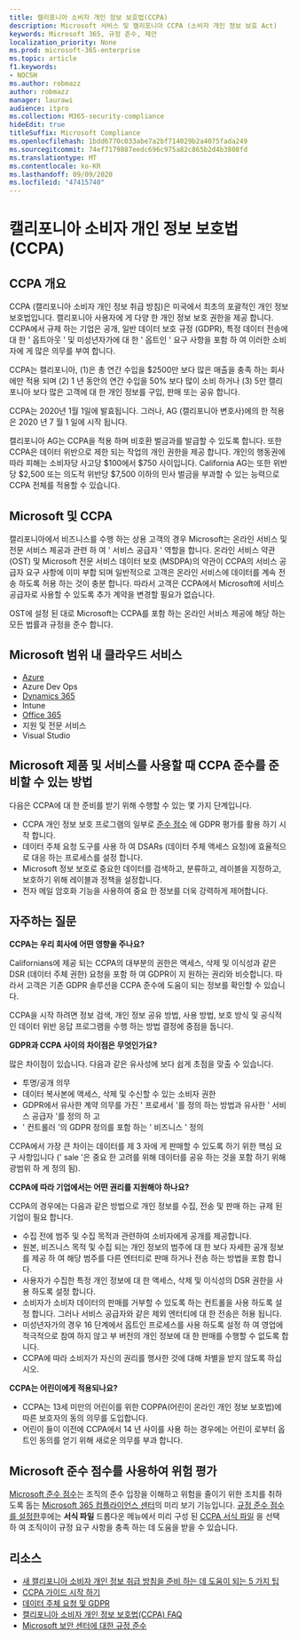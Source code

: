 ```yaml
---
title: 캘리포니아 소비자 개인 정보 보호법(CCPA)
description: Microsoft 서비스 및 캘리포니아 CCPA (소비자 개인 정보 보호 Act)
keywords: Microsoft 365, 규정 준수, 제안
localization_priority: None
ms.prod: microsoft-365-enterprise
ms.topic: article
f1.keywords:
- NOCSH
ms.author: robmazz
author: robmazz
manager: laurawi
audience: itpro
ms.collection: M365-security-compliance
hideEdit: true
titleSuffix: Microsoft Compliance
ms.openlocfilehash: 1bdd6770c033abe7a2bf714029b2a4075fada249
ms.sourcegitcommit: 74ef7179887eedc696c975a82c865b2d4b3808fd
ms.translationtype: MT
ms.contentlocale: ko-KR
ms.lasthandoff: 09/09/2020
ms.locfileid: "47415740"
---
```

# <a name="california-consumer-privacy-act-ccpa"></a>캘리포니아 소비자 개인 정보 보호법(CCPA)

## <a name="ccpa-overview"></a>CCPA 개요

CCPA (캘리포니아 소비자 개인 정보 취급 방침)은 미국에서 최초의 포괄적인 개인 정보 보호법입니다. 캘리포니아 사용자에 게 다양 한 개인 정보 보호 권한을 제공 합니다.  CCPA에서 규제 하는 기업은 공개, 일반 데이터 보호 규정 (GDPR), 특정 데이터 전송에 대 한 ' 옵트아웃 ' 및 미성년자가에 대 한 ' 옵트인 ' 요구 사항을 포함 하 여 이러한 소비자에 게 많은 의무를 부여 합니다.

CCPA는 캘리포니아, (1)은 총 연간 수입을 $2500만 보다 많은 매출을 충족 하는 회사에만 적용 되며 (2) 1 년 동안의 연간 수입을 50% 보다 많이 소비 하거나 (3) 5만 캘리포니아 보다 많은 고객에 대 한 개인 정보를 구입, 판매 또는 공유 합니다.

CCPA는 2020년 1월 1일에 발효됩니다. 그러나, AG (캘리포니아 변호사)에의 한 적용은 2020 년 7 월 1 일에 시작 됩니다.

캘리포니아 AG는 CCPA을 적용 하며 비호환 벌금과를 발급할 수 있도록 합니다. 또한 CCPA은 데이터 위반으로 제한 되는 작업의 개인 권한을 제공 합니다. 개인의 행동권에 따라 피해는 소비자당 사고당 $100에서 $750 사이입니다. California AG는 또한 위반당 $2,500 또는 의도적 위반당 $7,500 이하의 민사 벌금을 부과할 수 있는 능력으로 CCPA 전체를 적용할 수 있습니다.

## <a name="microsoft-and-the-ccpa"></a>Microsoft 및 CCPA

캘리포니아에서 비즈니스를 수행 하는 상용 고객의 경우 Microsoft는 온라인 서비스 및 전문 서비스 제공과 관련 하 여 ' 서비스 공급자 ' 역할을 합니다.  온라인 서비스 약관 (OST) 및 Microsoft 전문 서비스 데이터 보호 (MSDPA)의 약관이 CCPA의 서비스 공급자 요구 사항에 이미 부합 되며 일반적으로 고객은 온라인 서비스에 데이터를 계속 전송 하도록 허용 하는 것이 충분 합니다. 따라서 고객은 CCPA에서 Microsoft에 서비스 공급자로 사용할 수 있도록 추가 계약을 변경할 필요가 없습니다.

OST에 설정 된 대로 Microsoft는 CCPA를 포함 하는 온라인 서비스 제공에 해당 하는 모든 법률과 규정을 준수 합니다.  

## <a name="microsoft-in-scope-cloud-services"></a>Microsoft 범위 내 클라우드 서비스

- [Azure](https://aka.ms/AzureCompliance)
- Azure Dev Ops
- [Dynamics 365](https://aka.ms/d365-compliance-list)
- Intune
- [Office 365](https://aka.ms/o365-compliance-framework)
- 지원 및 전문 서비스
- Visual Studio

## <a name="how-you-can-prepare-for-your-ccpa-compliance-when-using-microsoft-products-and-services"></a>Microsoft 제품 및 서비스를 사용할 때 CCPA 준수를 준비할 수 있는 방법

다음은 CCPA에 대 한 준비를 받기 위해 수행할 수 있는 몇 가지 단계입니다.

- CCPA 개인 정보 보호 프로그램의 일부로 [준수 점수](compliance-score.md) 에 GDPR 평가를 활용 하기 시작 합니다.
- 데이터 주체 요청 도구를 사용 하 여 DSARs (데이터 주체 액세스 요청)에 효율적으로 대응 하는 프로세스를 설정 합니다.
- Microsoft 정보 보호로 중요한 데이터를 검색하고, 분류하고, 레이블을 지정하고, 보호하기 위해 레이블과 정책을 설정합니다.
- 전자 메일 암호화 기능을 사용하여 중요 한 정보를 더욱 강력하게 제어합니다.

## <a name="frequently-asked-questions"></a>자주하는 질문

**CCPA는 우리 회사에 어떤 영향을 주나요?**

Californians에 제공 되는 CCPA의 대부분의 권한은 액세스, 삭제 및 이식성과 같은 DSR (데이터 주체 권한) 요청을 포함 하 여 GDPR이 지 원하는 권리와 비슷합니다. 따라서 고객은 기존 GDPR 솔루션을 CCPA 준수에 도움이 되는 정보를 확인할 수 있습니다.

CCPA을 시작 하려면 정보 검색, 개인 정보 공유 방법, 사용 방법, 보호 방식 및 공식적인 데이터 위반 응답 프로그램을 수행 하는 방법 결정에 중점을 둡니다.

**GDPR과 CCPA 사이의 차이점은 무엇인가요?**

많은 차이점이 있습니다. 다음과 같은 유사성에 보다 쉽게 초점을 맞출 수 있습니다.

- 투명/공개 의무
- 데이터 복사본에 액세스, 삭제 및 수신할 수 있는 소비자 권한
- GDPR에서 유사한 계약 의무를 가진 ' 프로세서 '를 정의 하는 방법과 유사한 ' 서비스 공급자 '를 정의 하 고
- ' 컨트롤러 '의 GDPR 정의를 포함 하는 ' 비즈니스 ' 정의

CCPA에서 가장 큰 차이는 데이터를 제 3 자에 게 판매할 수 있도록 하기 위한 핵심 요구 사항입니다 (' sale '은 중요 한 고려를 위해 데이터를 공유 하는 것을 포함 하기 위해 광범위 하 게 정의 됨).

**CCPA에 따라 기업에서는 어떤 권리를 지원해야 하나요?**

CCPA의 경우에는 다음과 같은 방법으로 개인 정보를 수집, 전송 및 판매 하는 규제 된 기업이 필요 합니다.

- 수집 전에 범주 및 수집 목적과 관련하여 소비자에게 공개를 제공합니다.
- 원본, 비즈니스 목적 및 수집 되는 개인 정보의 범주에 대 한 보다 자세한 공개 정보를 제공 하 여 해당 범주를 다른 엔터티로 판매 하거나 전송 하는 방법을 포함 합니다.
- 사용자가 수집한 특정 개인 정보에 대 한 액세스, 삭제 및 이식성의 DSR 권한을 사용 하도록 설정 합니다.
- 소비자가 소비자 데이터의 판매를 거부할 수 있도록 하는 컨트롤을 사용 하도록 설정 합니다. 그러나 서비스 공급자와 같은 제외 엔터티에 대 한 전송은 허용 됩니다.
- 미성년자가의 경우 16 단계에서 옵트인 프로세스를 사용 하도록 설정 하 여 영업에 적극적으로 참여 하지 않고 부 버전의 개인 정보에 대 한 판매를 수행할 수 없도록 합니다.
- CCPA에 따라 소비자가 자신의 권리를 행사한 것에 대해 차별을 받지 않도록 하십시오.

**CCPA는 어린이에게 적용되나요?**

- CCPA는 13세 미만의 어린이를 위한 COPPA(어린이 온라인 개인 정보 보호법)에 따른 보호자의 동의 의무를 도입합니다.
- 어린이 들이 이전에 CCPA에서 14 년 사이를 사용 하는 경우에는 어린이 로부터 옵트인 동의를 얻기 위해 새로운 의무를 부과 합니다.

## <a name="use-microsoft-compliance-score-to-assess-your-risk"></a>Microsoft 준수 점수를 사용하여 위험 평가

[Microsoft 준수 점수](compliance-score.md)는 조직의 준수 입장을 이해하고 위험을 줄이기 위한 조치를 취하도록 돕는 [Microsoft 365 컴플라이언스 센터](microsoft-365-compliance-center.md)의 미리 보기 기능입니다. [규정 준수 점수를 설정한](compliance-score-setup.md)후에는 **서식 파일** 드롭다운 메뉴에서 미리 구성 된 [CCPA 서식 파일](https://go.microsoft.com/fwlink/?linkid=2118004) 을 선택 하 여 조직이이 규정 요구 사항을 충족 하는 데 도움을 받을 수 있습니다.

## <a name="resources"></a>리소스

- [새 캘리포니아 소비자 개인 정보 취급 방침을 준비 하는 데 도움이 되는 5 가지 팁](https://aka.ms/M365ComplianceBlog_RSA)
- [CCPA 가이드 시작 하기](https://info.microsoft.com/ww-landing-Five-tips-to-help-you-prepare-for-the-California-Consumer-Privacy-Act.html)
- [데이터 주체 요청 및 GDPR](gdpr-data-subject-requests.md)
- [캘리포니아 소비자 개인 정보 보호법(CCPA) FAQ](ccpa-faq.md)
- [Microsoft 보안 센터에 대한 규정 준수](https://www.microsoft.com/trust-center/compliance/compliance-overview)
